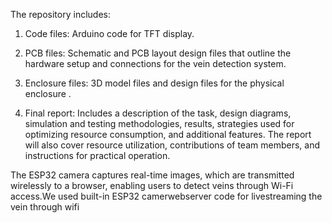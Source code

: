 

The repository includes:

1. Code files: Arduino code for TFT display.
   
2. PCB files: Schematic and PCB layout design files that outline the hardware setup and connections for the vein detection system.

3. Enclosure files: 3D model files and design files for the physical enclosure .

4. Final report: Includes a description of the task, design diagrams, simulation and testing methodologies, results, strategies used for optimizing resource consumption, and additional features. The report will also cover resource utilization, contributions of team members, and instructions for practical operation.

The ESP32 camera captures real-time images, which are transmitted wirelessly to a browser, enabling users to detect veins through Wi-Fi access.We used built-in ESP32 camerwebserver code for livestreaming the vein  through wifi
